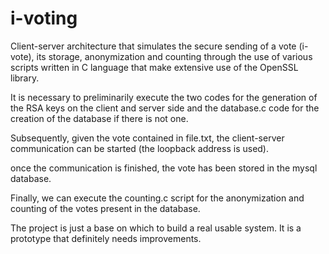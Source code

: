 # i-voting
Client-server architecture that simulates the secure sending of a vote (i-vote), its storage, anonymization and counting through the use of various scripts written in C language that make extensive use of the OpenSSL library.

It is necessary to preliminarily execute the two codes for the generation of the RSA keys on the client and server side and the database.c code for the creation of the database if there is not one.

Subsequently, given the vote contained in file.txt, the client-server communication can be started (the loopback address is used).

once the communication is finished, the vote has been stored in the mysql database.

Finally, we can execute the counting.c script for the anonymization and counting of the votes present in the database.

The project is just a base on which to build a real usable system. It is a prototype that definitely needs improvements.
